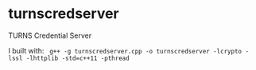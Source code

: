 # turnscredserver
TURNS Credential Server

I built with:
` g++ -g turnscredserver.cpp -o turnscredserver -lcrypto -lssl -lhttplib -std=c++11 -pthread`

